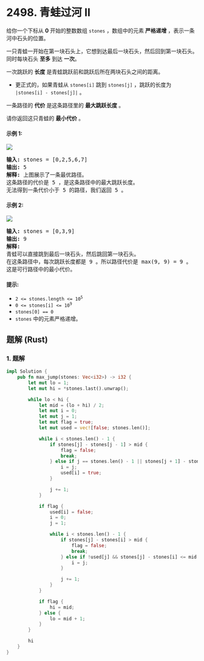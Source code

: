 # 2498. 青蛙过河 II
给你一个下标从 **0** 开始的整数数组 `stones` ，数组中的元素 **严格递增** ，表示一条河中石头的位置。

一只青蛙一开始在第一块石头上，它想到达最后一块石头，然后回到第一块石头。同时每块石头 **至多** 到达 **一次**。

一次跳跃的 **长度** 是青蛙跳跃前和跳跃后所在两块石头之间的距离。

* 更正式的，如果青蛙从 `stones[i]` 跳到 `stones[j]` ，跳跃的长度为 `|stones[i] - stones[j]|` 。

一条路径的 **代价** 是这条路径里的 **最大跳跃长度** 。

请你返回这只青蛙的 **最小代价** 。

#### 示例 1:
![](https://assets.leetcode.com/uploads/2022/11/14/example-1.png)
<pre>
<strong>输入:</strong> stones = [0,2,5,6,7]
<strong>输出:</strong> 5
<strong>解释:</strong> 上图展示了一条最优路径。
这条路径的代价是 5 ，是这条路径中的最大跳跃长度。
无法得到一条代价小于 5 的路径，我们返回 5 。
</pre>

#### 示例 2:
![](https://assets.leetcode.com/uploads/2022/11/14/example-2.png)
<pre>
<strong>输入:</strong> stones = [0,3,9]
<strong>输出:</strong> 9
<strong>解释:</strong>
青蛙可以直接跳到最后一块石头，然后跳回第一块石头。
在这条路径中，每次跳跃长度都是 9 。所以路径代价是 max(9, 9) = 9 。
这是可行路径中的最小代价。
</pre>

#### 提示:
* <code>2 <= stones.length <= 10<sup>5</sup></code>
* <code>0 <= stones[i] <= 10<sup>9</sup></code>
* `stones[0] == 0`
* `stones` 中的元素严格递增。

## 题解 (Rust)

### 1. 题解
```Rust
impl Solution {
    pub fn max_jump(stones: Vec<i32>) -> i32 {
        let mut lo = 1;
        let mut hi = *stones.last().unwrap();

        while lo < hi {
            let mid = (lo + hi) / 2;
            let mut i = 0;
            let mut j = 1;
            let mut flag = true;
            let mut used = vec![false; stones.len()];

            while i < stones.len() - 1 {
                if stones[j] - stones[j - 1] > mid {
                    flag = false;
                    break;
                } else if j == stones.len() - 1 || stones[j + 1] - stones[i] > mid {
                    i = j;
                    used[i] = true;
                }

                j += 1;
            }

            if flag {
                used[i] = false;
                i = 0;
                j = 1;

                while i < stones.len() - 1 {
                    if stones[j] - stones[i] > mid {
                        flag = false;
                        break;
                    } else if !used[j] && stones[j] - stones[i] <= mid {
                        i = j;
                    }

                    j += 1;
                }
            }

            if flag {
                hi = mid;
            } else {
                lo = mid + 1;
            }
        }

        hi
    }
}
```
